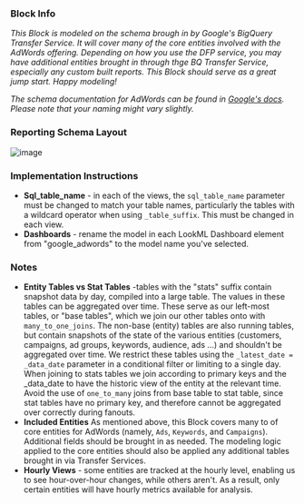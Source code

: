 ### Block Info

_This Block is modeled on the schema brough in by Google's BigQuery Transfer Service. It will cover many of the core entities involved with the AdWords offering. Depending on how you use the DFP service, you may have additional entities brought in through thge BQ Transfer Service, especially any custom built reports. This Block should serve as a great jump start. Happy modeling!_

_The schema documentation for AdWords can be found in [Google's docs](https://developers.google.com/adwords/api/docs/guides/reporting#xml_schema_definition). Please note that your naming might vary slightly._

### Reporting Schema Layout


![image](https://cloud.githubusercontent.com/assets/9888083/26472690/18f621d0-415c-11e7-85fc-e77334847757.png)

### Implementation Instructions

* **Sql_table_name** - in each of the views, the `sql_table_name` parameter must be changed to match your table names, particularly the tables with a wildcard operator when using `_table_suffix`. This must be changed in each view.
* **Dashboards** - rename the model in each LookML Dashboard element from "google_adwords" to the model name you've selected.


### Notes

* **Entity Tables vs Stat Tables** -tables with the "stats" suffix contain snapshot data by day, compiled into a large table. The values in these tables can be aggregated over time. These serve as our left-most tables, or "base tables", which we join our other tables onto with `many_to_one_joins`. The non-base (entity) tables are also running tables, but contain snapshots of the state of the various entities (customers, campaigns, ad groups, keywords, audience, ads ...) and shouldn't be aggregated over time. We restrict these tables using the `_latest_date = _data_date` parameter in a conditional filter or limiting to a single day. When joining to stats tables we join according to primary keys and the _data_date to have the historic view of the entity at the relevant time. Avoid the use of `one_to_many` joins from base table to stat table, since stat tables have no primary key, and therefore cannot be aggregated over correctly during fanouts.
* **Included Entities** As mentioned above, this Block covers many to of core entities for AdWords (namely, `Ads`, `Keywords`, and `Campaigns`). Additional fields should be brought in as needed. The modeling logic applied to the core entities should also be applied any additional tables brought in via Transfer Services.
* **Hourly Views** - some entities are tracked at the hourly level, enabling us to see hour-over-hour changes, while others aren't. As a result, only certain entities will have hourly metrics available for analysis.
